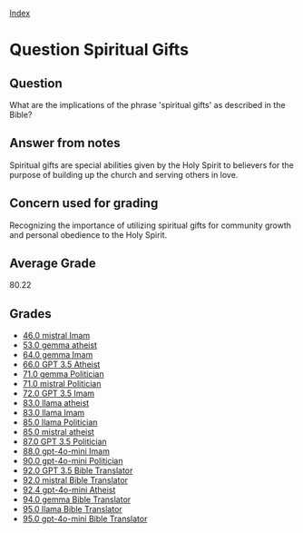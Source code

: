 
[Index](../../index.md)
# Question Spiritual Gifts
## Question
What are the implications of the phrase 'spiritual gifts' as described in the Bible?

## Answer from notes
Spiritual gifts are special abilities given by the Holy Spirit to believers for the purpose of building up the church and serving others in love.

## Concern used for grading
Recognizing the importance of utilizing spiritual gifts for community growth and personal obedience to the Holy Spirit.

## Average Grade
80.22

## Grades
 * [46.0 mistral Imam](../answers/mistral_Imam/Spiritual_Gifts.md)
 * [53.0 gemma atheist](../answers/gemma_atheist/Spiritual_Gifts.md)
 * [64.0 gemma Imam](../answers/gemma_Imam/Spiritual_Gifts.md)
 * [66.0 GPT 3.5 Atheist](../answers/GPT_3.5_Atheist/Spiritual_Gifts.md)
 * [71.0 gemma Politician](../answers/gemma_Politician/Spiritual_Gifts.md)
 * [71.0 mistral Politician](../answers/mistral_Politician/Spiritual_Gifts.md)
 * [72.0 GPT 3.5 Imam](../answers/GPT_3.5_Imam/Spiritual_Gifts.md)
 * [83.0 llama atheist](../answers/llama_atheist/Spiritual_Gifts.md)
 * [83.0 llama Imam](../answers/llama_Imam/Spiritual_Gifts.md)
 * [85.0 llama Politician](../answers/llama_Politician/Spiritual_Gifts.md)
 * [85.0 mistral atheist](../answers/mistral_atheist/Spiritual_Gifts.md)
 * [87.0 GPT 3.5 Politician](../answers/GPT_3.5_Politician/Spiritual_Gifts.md)
 * [88.0 gpt-4o-mini Imam](../answers/gpt-4o-mini_Imam/Spiritual_Gifts.md)
 * [90.0 gpt-4o-mini Politician](../answers/gpt-4o-mini_Politician/Spiritual_Gifts.md)
 * [92.0 GPT 3.5 Bible Translator](../answers/GPT_3.5_Bible_Translator/Spiritual_Gifts.md)
 * [92.0 mistral Bible Translator](../answers/mistral_Bible_Translator/Spiritual_Gifts.md)
 * [92.4 gpt-4o-mini Atheist](../answers/gpt-4o-mini_Atheist/Spiritual_Gifts.md)
 * [94.0 gemma Bible Translator](../answers/gemma_Bible_Translator/Spiritual_Gifts.md)
 * [95.0 llama Bible Translator](../answers/llama_Bible_Translator/Spiritual_Gifts.md)
 * [95.0 gpt-4o-mini Bible Translator](../answers/gpt-4o-mini_Bible_Translator/Spiritual_Gifts.md)
